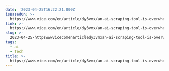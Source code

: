 ```yaml
---
date: '2023-04-25T16:22:21.000Z'
isBasedOn: >-
  https://www.vice.com/en/article/dy3vmx/an-ai-scraping-tool-is-overwhelming-websites-with-traffic
link: >-
  https://www.vice.com/en/article/dy3vmx/an-ai-scraping-tool-is-overwhelming-websites-with-traffic
slug: >-
  2023-04-25-httpswwwvicecomenarticledy3vmxan-ai-scraping-tool-is-overwhelming-websites-with-traffic
tags:
  - ai
  - Tech
title: >-
  https://www.vice.com/en/article/dy3vmx/an-ai-scraping-tool-is-overwhelming-websites-with-traffic
---
```


